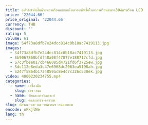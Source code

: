 ```yaml
---
title: อุปกรณ์ฆ่าเชื้อด้วยความร้อนแบบแห้งเตาอบฆ่าเชื้อในอากาศร้อนขนาด30ลิตรพร้อม LCD
price: '22044.66'
price_original: '22044.66'
currency: THB
discount: ''
rating: 5
volume: 61
image: S4f73a8dfb7e24dcc814c0b18ac7419113.jpg
images:
  - S4f73a8dfb7e24dcc814c0b18ac7419113.jpg
  - Sb9067860bfdf48a08f47877e188717cfd.jpg
  - S7c3fbee017cb466085d4721fd6f3725ew.jpg
  - Sdc112e8eda3c47e6968dc2063ea5198ah.jpg
  - S247f5864b1734859ac8e4c7c326c530ek.jpg
video: 4000220234755.mp4
categories:
  - name: เครื่องมือ
    slug: เคร-องม
  - name: วัดและการวิเคราะห์
    slug: ดและการว-เคราะห
slug: ปกรณ-าเช-อด-วยความร-อนแบบแห
encode: oFkjlNe
lang: th
---
```

  